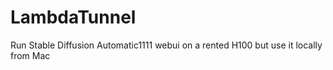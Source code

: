 # LambdaTunnel
 Run Stable Diffusion Automatic1111 webui on a rented H100 but use it locally from Mac
